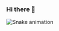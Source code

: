 ### Hi there 👋

![Snake animation](https://github.com/rafaelscnunes/rafaelscnunes/blob/output/github-contribution-grid-snake.svg)
  
  
<!--
**rafaelscnunes/rafaelscnunes** is a ✨ _special_ ✨ repository because its `README.md` (this file) appears on your GitHub profile.

Here are some ideas to get you started:

- 🔭 I’m currently working on ...
- 🌱 I’m currently learning ...
- 👯 I’m looking to collaborate on ...
- 🤔 I’m looking for help with ...
- 💬 Ask me about ...
- 📫 How to reach me: ...
- 😄 Pronouns: ...
- ⚡ Fun fact: ...
-->
